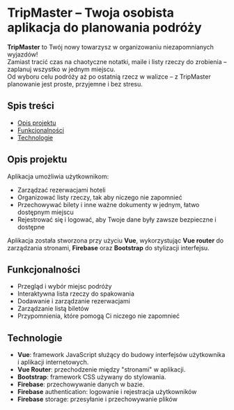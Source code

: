 # TripMaster – Twoja osobista aplikacja do planowania podróży

**TripMaster** to Twój nowy towarzysz w organizowaniu niezapomnianych wyjazdów!  
Zamiast tracić czas na chaotyczne notatki, maile i listy rzeczy do zrobienia – zaplanuj wszystko w jednym miejscu.  
Od wyboru celu podróży aż po ostatnią rzecz w walizce – z TripMaster planowanie jest proste, przyjemne i bez stresu.


## Spis treści
- [Opis projektu](#opis-projektu)
- [Funkcjonalności](#funkcjonalności)
- [Technologie](#technologie)

## Opis projektu

Aplikacja umożliwia użytkownikom:
- Zarządzać rezerwacjami hoteli
- Organizować listy rzeczy, tak aby niczego nie zapomnieć
- Przechowywać bilety i inne ważne dokumenty w jednym, łatwo dostępnym miejscu
- Rejestrować się i logować, aby Twoje dane były zawsze bezpieczne i dostępne

Aplikacja została stworzona przy użyciu **Vue**, wykorzystując **Vue router** do zarządzania stronami, **Firebase** oraz **Bootstrap** do stylizacji interfejsu.

## Funkcjonalności

- Przegląd i wybór miejsc podróży   
- Interaktywna lista rzeczy do spakowania
- Dodawanie i zarządzanie rezerwacjami
- Zarządzanie listą biletów
- Przypomnienia, które pomogą Ci niczego nie zapomnieć
  
## Technologie

- **Vue**: framework JavaScript służący do budowy interfejsów użytkownika i aplikacji internetowych.
- **Vue Router**: przechodzenie między "stronami" w aplikacji.
- **Bootstrap**: framework CSS używany do stylowania.
- **Firebase**: przechowywanie danych w bazie.
- **Firebase** authentication: logowanie i rejestracja użytkowników
- **Firebase** storage: przesyłanie i przechowywanie plików
  

  

